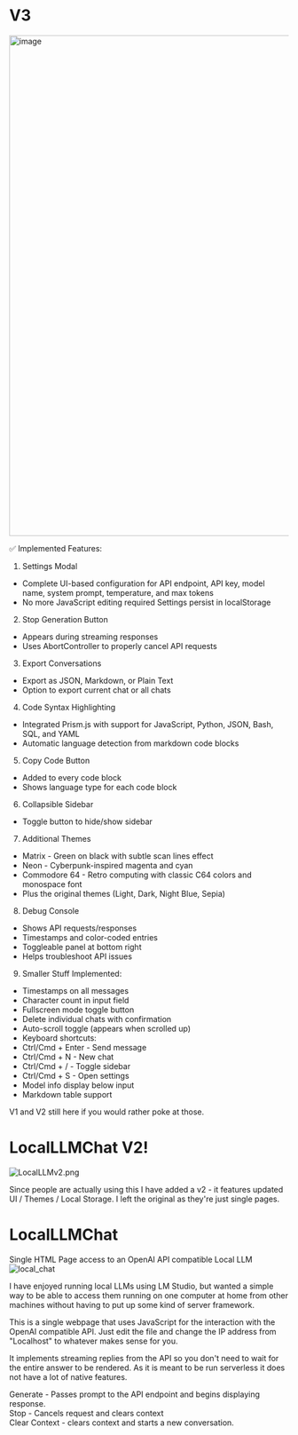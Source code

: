 # V3
<img width="1918" height="902" alt="image" src="https://github.com/user-attachments/assets/a373bc8a-a631-4dfe-ae4c-3832abd08684" />

✅ Implemented Features:

1. Settings Modal
 - Complete UI-based configuration for API endpoint, API key, model name, system prompt, temperature, and max tokens
 - No more JavaScript editing required Settings persist in localStorage
2. Stop Generation Button
 - Appears during streaming responses
 - Uses AbortController to properly cancel API requests
3. Export Conversations
 - Export as JSON, Markdown, or Plain Text
 - Option to export current chat or all chats
4. Code Syntax Highlighting
 - Integrated Prism.js with support for JavaScript, Python, JSON, Bash, SQL, and YAML
 - Automatic language detection from markdown code blocks
5. Copy Code Button
 - Added to every code block
 - Shows language type for each code block
6. Collapsible Sidebar
 - Toggle button to hide/show sidebar
7. Additional Themes
 - Matrix - Green on black with subtle scan lines effect
 - Neon - Cyberpunk-inspired magenta and cyan
 - Commodore 64 - Retro computing with classic C64 colors and monospace font
 - Plus the original themes (Light, Dark, Night Blue, Sepia)
8. Debug Console
 - Shows API requests/responses
 - Timestamps and color-coded entries
 - Toggleable panel at bottom right
 - Helps troubleshoot API issues
9. Smaller Stuff Implemented:
 - Timestamps on all messages
 - Character count in input field
 - Fullscreen mode toggle button
 - Delete individual chats with confirmation
 - Auto-scroll toggle (appears when scrolled up)
 - Keyboard shortcuts:
  - Ctrl/Cmd + Enter - Send message
  - Ctrl/Cmd + N - New chat
  - Ctrl/Cmd + / - Toggle sidebar
  - Ctrl/Cmd + S - Open settings
 - Model info display below input
 - Markdown table support

V1 and V2 still here if you would rather poke at those.


# LocalLLMChat V2!
![LocalLLMv2.png](https://github.com/dmeldrum6/LocalLLMChat/blob/main/LocalLLMv2.png?raw=true)

Since people are actually using this I have added a v2 - it features updated UI / Themes / Local Storage. I left the original as they're just single pages.


# LocalLLMChat
Single HTML Page access to an OpenAI API compatible Local LLM
![local_chat](https://github.com/dmeldrum6/LocalLLMChat/assets/38048135/9b8d2ca2-afe7-4fbf-9e30-0f65ca7665d1)

I have enjoyed running local LLMs using LM Studio, but wanted a simple way to be able to access them running on one computer at home from other machines without having to put up some kind of server framework.

This is a single webpage that uses JavaScript for the interaction with the OpenAI compatible API. Just edit the file and change the IP address from "Localhost" to whatever makes sense for you.

It implements streaming replies from the API so you don't need to wait for the entire answer to be rendered. As it is meant to be run serverless it does not have a lot of native features.

Generate - Passes prompt to the API endpoint and begins displaying response. <br/>
Stop - Cancels request and clears context <br/>
Clear Context - clears context and starts a new conversation. <br/>
